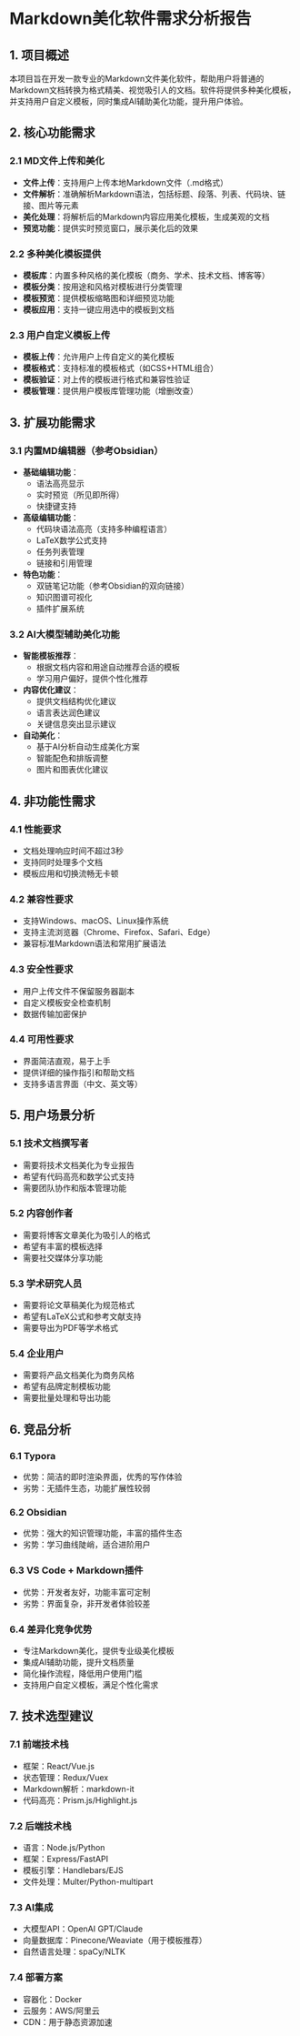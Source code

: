 # Markdown美化软件需求分析报告

## 1. 项目概述

本项目旨在开发一款专业的Markdown文件美化软件，帮助用户将普通的Markdown文档转换为格式精美、视觉吸引人的文档。软件将提供多种美化模板，并支持用户自定义模板，同时集成AI辅助美化功能，提升用户体验。

## 2. 核心功能需求

### 2.1 MD文件上传和美化
- **文件上传**：支持用户上传本地Markdown文件（.md格式）
- **文件解析**：准确解析Markdown语法，包括标题、段落、列表、代码块、链接、图片等元素
- **美化处理**：将解析后的Markdown内容应用美化模板，生成美观的文档
- **预览功能**：提供实时预览窗口，展示美化后的效果

### 2.2 多种美化模板提供
- **模板库**：内置多种风格的美化模板（商务、学术、技术文档、博客等）
- **模板分类**：按用途和风格对模板进行分类管理
- **模板预览**：提供模板缩略图和详细预览功能
- **模板应用**：支持一键应用选中的模板到文档

### 2.3 用户自定义模板上传
- **模板上传**：允许用户上传自定义的美化模板
- **模板格式**：支持标准的模板格式（如CSS+HTML组合）
- **模板验证**：对上传的模板进行格式和兼容性验证
- **模板管理**：提供用户模板库管理功能（增删改查）

## 3. 扩展功能需求

### 3.1 内置MD编辑器（参考Obsidian）
- **基础编辑功能**：
  - 语法高亮显示
  - 实时预览（所见即所得）
  - 快捷键支持
- **高级编辑功能**：
  - 代码块语法高亮（支持多种编程语言）
  - LaTeX数学公式支持
  - 任务列表管理
  - 链接和引用管理
- **特色功能**：
  - 双链笔记功能（参考Obsidian的双向链接）
  - 知识图谱可视化
  - 插件扩展系统

### 3.2 AI大模型辅助美化功能
- **智能模板推荐**：
  - 根据文档内容和用途自动推荐合适的模板
  - 学习用户偏好，提供个性化推荐
- **内容优化建议**：
  - 提供文档结构优化建议
  - 语言表达润色建议
  - 关键信息突出显示建议
- **自动美化**：
  - 基于AI分析自动生成美化方案
  - 智能配色和排版调整
  - 图片和图表优化建议

## 4. 非功能性需求

### 4.1 性能要求
- 文档处理响应时间不超过3秒
- 支持同时处理多个文档
- 模板应用和切换流畅无卡顿

### 4.2 兼容性要求
- 支持Windows、macOS、Linux操作系统
- 支持主流浏览器（Chrome、Firefox、Safari、Edge）
- 兼容标准Markdown语法和常用扩展语法

### 4.3 安全性要求
- 用户上传文件不保留服务器副本
- 自定义模板安全检查机制
- 数据传输加密保护

### 4.4 可用性要求
- 界面简洁直观，易于上手
- 提供详细的操作指引和帮助文档
- 支持多语言界面（中文、英文等）

## 5. 用户场景分析

### 5.1 技术文档撰写者
- 需要将技术文档美化为专业报告
- 希望有代码高亮和数学公式支持
- 需要团队协作和版本管理功能

### 5.2 内容创作者
- 需要将博客文章美化为吸引人的格式
- 希望有丰富的模板选择
- 需要社交媒体分享功能

### 5.3 学术研究人员
- 需要将论文草稿美化为规范格式
- 希望有LaTeX公式和参考文献支持
- 需要导出为PDF等学术格式

### 5.4 企业用户
- 需要将产品文档美化为商务风格
- 希望有品牌定制模板功能
- 需要批量处理和导出功能

## 6. 竞品分析

### 6.1 Typora
- 优势：简洁的即时渲染界面，优秀的写作体验
- 劣势：无插件生态，功能扩展性较弱

### 6.2 Obsidian
- 优势：强大的知识管理功能，丰富的插件生态
- 劣势：学习曲线陡峭，适合进阶用户

### 6.3 VS Code + Markdown插件
- 优势：开发者友好，功能丰富可定制
- 劣势：界面复杂，非开发者体验较差

### 6.4 差异化竞争优势
- 专注Markdown美化，提供专业级美化模板
- 集成AI辅助功能，提升文档质量
- 简化操作流程，降低用户使用门槛
- 支持用户自定义模板，满足个性化需求

## 7. 技术选型建议

### 7.1 前端技术栈
- 框架：React/Vue.js
- 状态管理：Redux/Vuex
- Markdown解析：markdown-it
- 代码高亮：Prism.js/Highlight.js

### 7.2 后端技术栈
- 语言：Node.js/Python
- 框架：Express/FastAPI
- 模板引擎：Handlebars/EJS
- 文件处理：Multer/Python-multipart

### 7.3 AI集成
- 大模型API：OpenAI GPT/Claude
- 向量数据库：Pinecone/Weaviate（用于模板推荐）
- 自然语言处理：spaCy/NLTK

### 7.4 部署方案
- 容器化：Docker
- 云服务：AWS/阿里云
- CDN：用于静态资源加速